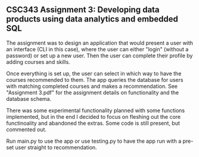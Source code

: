 ## CSC343 Assignment 3: Developing data products using data analytics and embedded SQL

The assignment was to design an application that would present a user with an
interface (CLI in this case), where the user can either "login" (without a password)
or set up a new user. Then the user can complete their profile by adding courses
and skills.

Once everything is set up, the user can select in which way to have the courses
recommended to them. The app queries the database for users with matching completed
courses and makes a recommendation. See "Assignment 3.pdf" for the assignment details on functionality and the database schema.

There was some experimental functionality planned with some functions implemented,
but in the end I decided to focus on fleshing out the core functinoality and abandoned
the extras. Some code is still present, but commented out.

Run main.py to use the app or use testing.py to have the app run with a pre-set user straight to recommendation.
